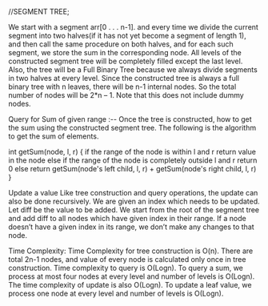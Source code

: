 //SEGMENT TREE;

We start with a segment arr[0 . . . n-1]. and every time we divide the current segment into two halves(if it has not yet become a segment of length 1),
and then call the same procedure on both halves, and for each such segment, we store the sum in the corresponding node. 
All levels of the constructed segment tree will be completely filled except the last level. Also, the tree will be a Full Binary Tree because we always 
divide segments in two halves at every level. Since the constructed tree is always a full binary tree with n leaves, there will be n-1 internal nodes. 
So the total number of nodes will be 2*n – 1. Note that this does not include dummy nodes.

Query for Sum of given range :--
Once the tree is constructed, how to get the sum using the constructed segment tree. The following is the algorithm to get the sum of elements.  

int getSum(node, l, r) 
{
   if the range of the node is within l and r
        return value in the node
   else if the range of the node is completely outside l and r
        return 0
   else
    return getSum(node's left child, l, r) + 
           getSum(node's right child, l, r)
}

Update a value 
Like tree construction and query operations, the update can also be done recursively. We are given an index which needs to be updated.
Let diff be the value to be added. We start from the root of the segment tree and add diff to all nodes which have given index in their range.
If a node doesn’t have a given index in its range, we don’t make any changes to that node.

Time Complexity: 
Time Complexity for tree construction is O(n). There are total 2n-1 nodes, and value of every node is calculated only once in tree construction.
Time complexity to query is O(Logn). To query a sum, we process at most four nodes at every level and number of levels is O(Logn). 
The time complexity of update is also O(Logn). To update a leaf value, we process one node at every level and number of levels is O(Logn).
